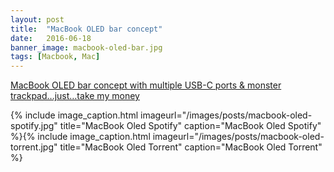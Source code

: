 ```yaml
---
layout: post
title:  "MacBook OLED bar concept"
date:   2016-06-18
banner_image: macbook-oled-bar.jpg
tags: [Macbook, Mac]
---
```


[MacBook OLED bar concept with multiple USB-C ports & monster trackpad…just…take my money](http://9to5mac.com/2016/06/09/macbook-oled-bar-concept-with-multiple-usb-c-ports-monster-trackpad-just-take-my-money/)



<!--more-->



{% include image_caption.html imageurl="/images/posts/macbook-oled-spotify.jpg" title="MacBook Oled Spotify" caption="MacBook Oled Spotify" %}{% include image_caption.html imageurl="/images/posts/macbook-oled-torrent.jpg" title="MacBook Oled Torrent" caption="MacBook Oled Torrent" %}
